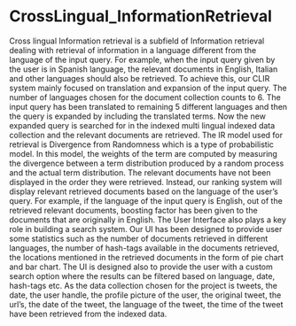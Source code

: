 # CrossLingual_InformationRetrieval


Cross lingual Information retrieval is a subfield of Information retrieval dealing with retrieval of information in a language different from the language of the input query. For example, when the input query given by the user is in Spanish language, the relevant documents in English, Italian and other languages should also be retrieved. To achieve this, our CLIR system mainly focused on translation and expansion of the input query. The number of languages chosen for the document collection counts to 6. The input query has been translated to remaining 5 different languages and then the query is expanded by including the translated terms. Now the new expanded query is searched for in the indexed multi lingual indexed data collection and the relevant documents are retrieved. The IR model used for retrieval is Divergence from Randomness which is a type of probabilistic model. In this model, the weights of the term are computed by measuring the divergence between a term distribution produced by a random process and the actual term distribution. The relevant documents have not been displayed in the order they were retrieved. Instead, our ranking system will display relevant retrieved documents based on the language of the user’s query. For example, if the language of the input query is English, out of the retrieved relevant documents, boosting factor has been given to the documents that are originally in English. The User Interface also plays a key role in building a search system. Our UI has been designed to provide user some statistics such as the number of documents retrieved in different languages, the number of hash-tags available in the documents retrieved, the locations mentioned in the retrieved documents in the form of pie chart and bar chart. The UI is designed also to provide the user with a custom search option where the results can be filtered based on language, date, hash-tags etc. As the data collection chosen for the project is tweets, the date, the user handle, the profile picture of the user, the original tweet, the url’s, the date of the tweet, the language of the tweet, the time of the tweet have been retrieved from the indexed data.
